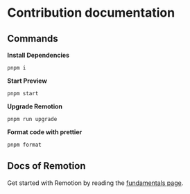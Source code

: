 # Contribution documentation

## Commands

**Install Dependencies**

```console
pnpm i
```

**Start Preview**

```console
pnpm start
```

**Upgrade Remotion**

```console
pnpm run upgrade
```

**Format code with prettier**

```console
pnpm format
```

## Docs of Remotion

Get started with Remotion by reading the [fundamentals page](https://www.remotion.dev/docs/the-fundamentals).
